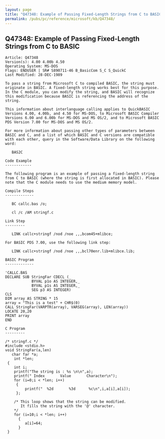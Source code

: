 ```yaml
---
layout: page
title: "Q47348: Example of Passing Fixed-Length Strings from C to BASIC"
permalink: /pubs/pc/reference/microsoft/kb/Q47348/
---
```


## Q47348: Example of Passing Fixed-Length Strings from C to BASIC

	Article: Q47348
	Version(s): 4.00 4.00b 4.50
	Operating System: MS-DOS
	Flags: ENDUSER | SR# S890711-46 B_BasicCom S_C S_QuickC
	Last Modified: 28-DEC-1989
	
	To pass a string from Microsoft C to compiled BASIC, the string must
	originate in BASIC. A fixed-length string works best for this purpose.
	In the C module, you can modify the string, and BASIC will recognize
	this modification because BASIC is referencing the address of the
	string.
	
	This information about interlanguage calling applies to QuickBASIC
	Versions 4.00, 4.00b, and 4.50 for MS-DOS, to Microsoft BASIC Compiler
	Versions 6.00 and 6.00b for MS-DOS and MS OS/2, and to Microsoft BASIC
	PDS Version 7.00 for MS-DOS and MS OS/2.
	
	For more information about passing other types of parameters between
	BASIC and C, and a list of which BASIC and C versions are compatible
	with each other, query in the Software/Data Library on the following
	word:
	
	   BAS2C
	
	Code Example
	------------
	
	The following program is an example of passing a fixed-length string
	from C to BASIC (where the string is first allocated in BASIC). Please
	note that the C module needs to use the medium memory model.
	
	Compile Steps
	-------------
	
	   BC callc.bas /o;
	
	   cl /c /AM stringf.c
	
	Link Step
	---------
	
	   LINK callc+stringf /nod /noe ,,,bcom45+mlibce;
	
	For BASIC PDS 7.00, use the following link step:
	
	   LINK callc+stringf /nod /noe ,,,bcl70enr.lib+mlibce.lib;
	
	BASIC Program
	-------------
	
	'CALLC.BAS
	DECLARE SUB StringFar CDECL (_
	            BYVAL p1o AS INTEGER,_
	            BYVAL p1s AS INTEGER,_
	            SEG p3 AS INTEGER)
	CLS
	DIM array AS STRING * 15
	array = "This is a test" + CHR$(0)
	CALL StringFar(VARPTR(array), VARSEG(array), LEN(array))
	LOCATE 20,20
	PRINT array
	END
	
	C Program
	---------
	
	/* stringf.c */
	#include <stdio.h>
	void StringFar(a,len)
	   char far *a;
	    int *len;
	 {
	    int i;
	    printf("The string is : %s \n\n",a);
	    printf(" Index       Value       Character\n");
	    for (i=0;i < *len; i++)
	     {
	         printf("  %2d       %3d      %c\n",i,a[i],a[i]);
	     };
	
	    /* This loop shows that the string can be modified.
	       It fills the string with the '@' character.
	    */
	    for (i=10;i < *len; i++)
	      {
	         a[i]=64;
	      }
	 }
